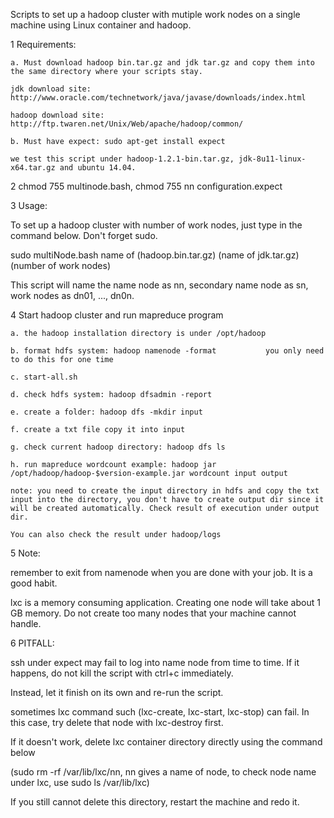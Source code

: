 Scripts to set up a hadoop cluster with mutiple work nodes on a single machine using Linux container and hadoop. 


1 Requirements: 

    a. Must download hadoop bin.tar.gz and jdk tar.gz and copy them into the same directory where your scripts stay. 

    jdk download site: http://www.oracle.com/technetwork/java/javase/downloads/index.html 

    hadoop download site: http://ftp.twaren.net/Unix/Web/apache/hadoop/common/

    b. Must have expect: sudo apt-get install expect

    we test this script under hadoop-1.2.1-bin.tar.gz, jdk-8u11-linux-x64.tar.gz and ubuntu 14.04. 

2 chmod 755 multinode.bash, chmod 755 nn configuration.expect

3 Usage: 

To set up a hadoop cluster with number of work nodes, just type in the command below. Don't forget sudo. 

sudo multiNode.bash name of (hadoop.bin.tar.gz) (name of jdk.tar.gz) (number of work nodes) 

This script will name the name node as nn, secondary name node as sn, work nodes as dn01, ..., dn0n. 

4 Start hadoop cluster and run mapreduce program

    a. the hadoop installation directory is under /opt/hadoop

    b. format hdfs system: hadoop namenode -format           you only need to do this for one time  

    c. start-all.sh

    d. check hdfs system: hadoop dfsadmin -report

    e. create a folder: hadoop dfs -mkdir input

    f. create a txt file copy it into input

    g. check current hadoop directory: hadoop dfs ls

    h. run mapreduce wordcount example: hadoop jar /opt/hadoop/hadoop-$version-example.jar wordcount input output       

    note: you need to create the input directory in hdfs and copy the txt input into the directory, you don't have to create output dir since it will be created automatically. Check result of execution under output dir. 
    
    You can also check the result under hadoop/logs

5 Note: 

remember to exit from namenode when you are done with your job. It is a good habit.  

lxc is a memory consuming application. Creating one node will take about 1 GB memory. Do not create too many nodes that your machine cannot handle. 
    
    
6 PITFALL:

ssh under expect may fail to log into name node from time to time. If it happens, do not kill the script with ctrl+c immediately. 

Instead, let it finish on its own and re-run the script.

sometimes lxc command such (lxc-create, lxc-start, lxc-stop) can fail. In this case, try delete that node with lxc-destroy first.

If it doesn't work, delete lxc container directory directly using the command below

(sudo rm -rf /var/lib/lxc/nn, nn gives a name of node, to check node name under lxc, use sudo ls /var/lib/lxc) 

If you still cannot delete this directory, restart the machine and redo it.


